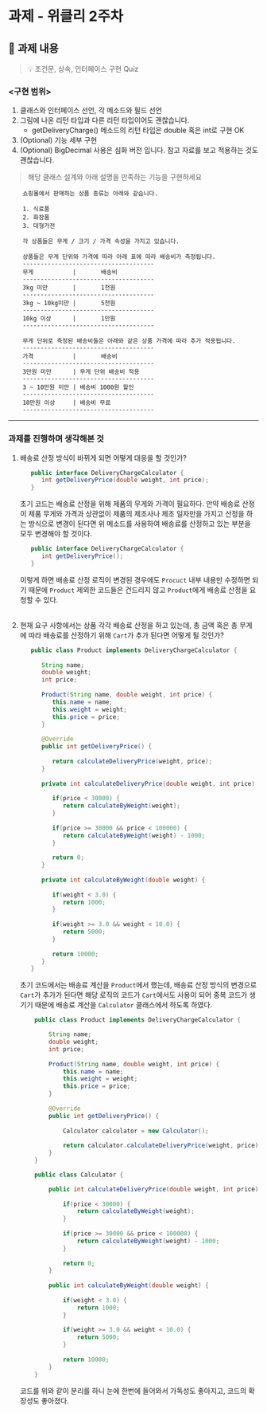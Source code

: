 # 과제 - 위클리 2주차

## 🚀 과제 내용


> 💡 조건문, 상속, 인터페이스 구현 Quiz


### <구현 범위>

1. 클래스와 인터페이스 선언, 각 메소드와 필드 선언
2. 그림에 나온 리턴 타입과 다른 리턴 타입이어도 괜찮습니다.
    - getDeliveryCharge() 메소드의 리턴 타입은 double 혹은 int로 구현 OK
3. (Optional) 기능 세부 구현
4. (Optional) BigDecimal 사용은 심화 버전 입니다. 참고 자료를 보고 적용하는 것도 괜찮습니다.


> 해당 클래스 설계와 아래 설명을 만족하는 기능을 구현하세요
  
```
    쇼핑몰에서 판매하는 상품 종류는 아래와 같습니다.
    
    1. 식료품
    2. 화장품
    3. 대형가전
    
    각 상품들은 무게 / 크기 / 가격 속성을 가지고 있습니다.
    
    상품들은 무게 단위와 가격에 따라 아래 표에 따라 배송비가 측정됩니다.
    -------------------------------------
    무게           |       배송비
    -------------------------------------
    3kg 미만       |       1천원
    -------------------------------------
    3kg ~ 10kg미만 |       5천원
    -------------------------------------
    10kg 이상      |       1만원
    -------------------------------------
    
    무게 단위로 측정된 배송비들은 아래와 같은 상품 가격에 따라 추가 적용됩니다.
    -------------------------------------
    가격           |       배송비
    -------------------------------------
    3만원 미만      | 무게 단위 배송비 적용
    -------------------------------------
    3 ~ 10만원 미만 | 배송비 1000원 할인
    -------------------------------------
    10만원 이상     | 배송비 무료
    -------------------------------------
```
---

### 과제를 진행하며 생각해본 것

1. 배송료 산정 방식이 바뀌게 되면 어떻게 대응을 할 것인가?
   ```java
      public interface DeliveryChargeCalculator {
         int getDeliveryPrice(double weight, int price);
      }
   ```
   초기 코드는 배송료 산정을 위해 제품의 무게와 가격이 필요하다. 
   만약 배송료 산정이 제품 무게와 가격과 상관없이 제품의 제조사나 제조 일자만을 가지고 산정을 하는 방식으로 변경이 된다면 
   위 메소드를 사용하여 배송료를 산정하고 있는 부분을 모두 변경해야 할 것이다.

   ```java
      public interface DeliveryChargeCalculator {
         int getDeliveryPrice();
      }
   ```
   이렇게 하면 배송료 산정 로직이 변경된 경우에도 `Procuct` 내부 내용만 수정하면 되기 때문에 
   `Product` 제외한 코드들은 건드리지 않고 `Product`에게 배송료 산정을 요청할 수 있다. <br><br>

2. 현재 요구 사항에서는 상품 각각 배송료 산정을 하고 있는데, 총 금액 혹은 총 무게에 따라 배송료를 산정하기 위해 
   `Cart`가 추가 된다면 어떻게 될 것인가? 
   ```java
      public class Product implements DeliveryChargeCalculator {
       
         String name;
         double weight;
         int price;
      
         Product(String name, double weight, int price) {
            this.name = name;
            this.weight = weight;
            this.price = price;
         }
      
         @Override
         public int getDeliveryPrice() {
      
            return calculateDeliveryPrice(weight, price);
         }
      
         private int calculateDeliveryPrice(double weight, int price) {
      
            if(price < 30000) {
               return calculateByWeight(weight);
            }
      
            if(price >= 30000 && price < 100000) {
               return calculateByWeight(weight) - 1000;
            }
      
            return 0;
         }
      
         private int calculateByWeight(double weight) {
      
            if(weight < 3.0) {
               return 1000;
            }
      
            if(weight >= 3.0 && weight < 10.0) {
               return 5000;
            }
      
            return 10000;
         }
      }
   ```
   초기 코드에서는 배송료 계산을 `Product`에서 했는데, 배송료 산정 방식의 변경으로 `Cart`가 추가가 된다면
   해당 로직의 코드가 `Cart`에서도 사용이 되어 중복 코드가 생기기 때문에 배송료 계산을 `Calculator` 클래스에서 하도록 하였다. 
   ```java
       public class Product implements DeliveryChargeCalculator {
   
           String name;
           double weight;
           int price;
       
           Product(String name, double weight, int price) {
               this.name = name;
               this.weight = weight;
               this.price = price;
           }
       
           @Override
           public int getDeliveryPrice() {
       
               Calculator calculator = new Calculator();
       
               return calculator.calculateDeliveryPrice(weight, price);
           }
       }
   ```
   ```java
       public class Calculator {
   
           public int calculateDeliveryPrice(double weight, int price) {
       
               if(price < 30000) {
                   return calculateByWeight(weight);
               }
       
               if(price >= 30000 && price < 100000) {
                   return calculateByWeight(weight) - 1000;
               }
       
               return 0;
           }
       
           public int calculateByWeight(double weight) {
       
               if(weight < 3.0) {
                   return 1000;
               }
       
               if(weight >= 3.0 && weight < 10.0) {
                   return 5000;
               }
       
               return 10000;
           }
       }
   ```
   코드를 위와 같이 분리를 하니 눈에 한번에 들어와서 가독성도 좋아지고, 코드의 확장성도 좋아졌다.